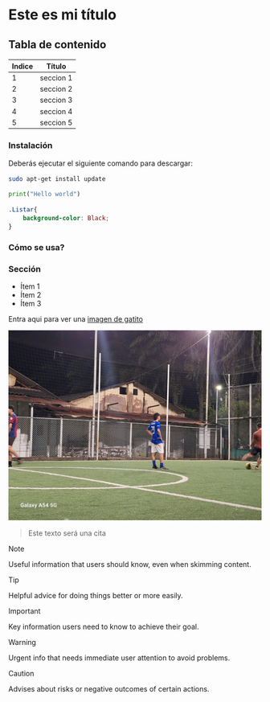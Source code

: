 # Este es mi título
## Tabla de contenido
| Indice | Título |
|--|--|
| 1 | seccion 1 |
| 2 | seccion 2 |
| 3 | seccion 3 |
| 4 | seccion 4 |
| 5 | seccion 5 |

### Instalación 
Deberás ejecutar el siguiente comando para descargar: 

```bash
sudo apt-get install update
```

```python
print("Hello world")
```

```css
.Listar{
    background-color: Black;
}
```

### Cómo se usa?
### Sección 
- Ítem 1
- Ítem 2
- Ítem 3

Entra aqui para ver una [imagen de gatito](https://i.pinimg.com/736x/09/04/91/090491a3b8106ba0cccf357cb203c570.jpg)

![Melo caramelo](/media/WhatsApp%20Image%202024-08-01%20at%2010.57.27%20PM.jpeg)

>Este texto será una cita 

> [!NOTE]
> Useful information that users should know, even when skimming content.

> [!TIP]
> Helpful advice for doing things better or more easily.

> [!IMPORTANT]
> Key information users need to know to achieve their goal.

> [!WARNING]
> Urgent info that needs immediate user attention to avoid problems.

> [!CAUTION]
> Advises about risks or negative outcomes of certain actions.
